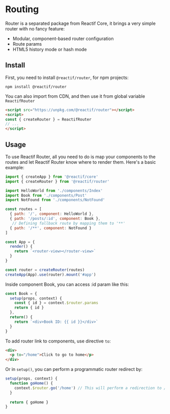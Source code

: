 # Routing

Router is a separated package from Reactif Core, it brings a very simple router with no fancy feature:

- Modular, component-based router configuration
- Route params
- HTML5 history mode or hash mode

## Install

First, you need to install `@reactif/router`, for npm projects:

```shell
npm install @reactif/router
```

You can also import from CDN, and then use it from global variable `ReactifRouter`

```html
<script src="https://unpkg.com/@reactif/router"></script>
<script>
const { createRouter } = ReactifRouter
// ...
</script>
```

## Usage

To use Reactif Router, all you need to do is map your components to the routes and let Reactif Router know where to render them. Here's a basic example:

```javascript
import { createApp } from '@reactif/core'
import { createRouter } from '@reactif/router' 

import HelloWorld from './components/Index'
import Book from './components/Post'
import NotFound from './components/NotFound'

const routes = [
  { path: '/', component: HelloWorld },
  { path: '/posts/:id', component: Book },
   // Defining fallback route by mapping them to '**'
  { path: '/**', component: NotFound }
]

const App = {
  render() {
    return `<router-view></router-view>`
  }
}

const router = createRouter(routes)
createApp(App).use(router).mount('#app')
```

Inside component Book, you can access :id param like this:

```javascript
const Book = {
  setup(props, context) {
    const { id } = context.$router.params
    return { id }
  },
  return() {
    return `<div>Book ID: {{ id }}</div>`
  }
}
```

To add router link to components, use directive `to`:

```html
<div>
  <p to="/home">Click to go to home</p>
</div>
```

Or in `setup()`, you can perform a programmatic router redirect by:

```javascript
setup(props, context) {
  function goHome() {
    context.$router.go('/home') // This will perform a redirection to /home
  }
  
  return { goHome }
}
```